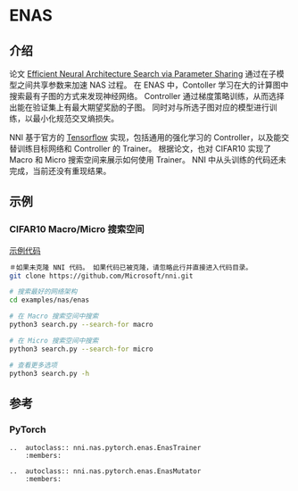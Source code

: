 # ENAS

## 介绍

论文 [Efficient Neural Architecture Search via Parameter Sharing](https://arxiv.org/abs/1802.03268) 通过在子模型之间共享参数来加速 NAS 过程。 在 ENAS 中，Contoller 学习在大的计算图中搜索最有子图的方式来发现神经网络。 Controller 通过梯度策略训练，从而选择出能在验证集上有最大期望奖励的子图。 同时对与所选子图对应的模型进行训练，以最小化规范交叉熵损失。

NNI 基于官方的 [Tensorflow](https://github.com/melodyguan/enas) 实现，包括通用的强化学习的 Controller，以及能交替训练目标网络和 Controller 的 Trainer。 根据论文，也对 CIFAR10 实现了 Macro 和 Micro 搜索空间来展示如何使用 Trainer。 NNI 中从头训练的代码还未完成，当前还没有重现结果。

## 示例

### CIFAR10 Macro/Micro 搜索空间

[示例代码](https://github.com/microsoft/nni/tree/master/examples/nas/enas)

```bash
＃如果未克隆 NNI 代码。 如果代码已被克隆，请忽略此行并直接进入代码目录。
git clone https://github.com/Microsoft/nni.git

# 搜索最好的网络架构
cd examples/nas/enas

# 在 Macro 搜索空间中搜索
python3 search.py --search-for macro

# 在 Micro 搜索空间中搜索
python3 search.py --search-for micro

# 查看更多选项
python3 search.py -h
```

## 参考

### PyTorch

```eval_rst
..  autoclass:: nni.nas.pytorch.enas.EnasTrainer
    :members:

..  autoclass:: nni.nas.pytorch.enas.EnasMutator
    :members:
```
